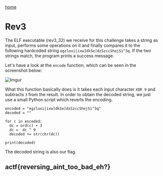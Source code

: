 [home](https://adminadminctf.github.io/ctf/)

# Rev3
The ELF executable (rev3_32) we receive for this challenge takes a string as input, performs some operations on it and finally compares it to the following hardcoded string ```egzloxi|ixw]dkSe]dzSzccShejSi^3q```. If the two strings match, the program prints a success message.

Let's have a look at the ```encode``` function, which can be seen in the screenshot below:

![Imgur](https://i.imgur.com/BGS7Xzv.png)


What this function basically does is it takes each input character ```XOR 9``` and subtracts ```3``` from the result. In order to obtain the decoded string, we just use a small Python script which reverts the encoding.

```
encoded = "egzloxi|ixw]dkSe]dzSzccShejSi^3q" 
decoded = ""

for c in encoded:
  dc = ord(c) + 3
  dc =  dc ^ 9
  decoded += str(chr(dc))

print(decoded)
```

The decoded string is also our flag.

## actf{reversing_aint_too_bad_eh?}
